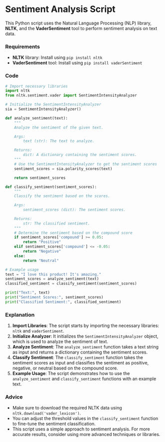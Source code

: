 **Sentiment Analysis Script**
================================

This Python script uses the Natural Language Processing (NLP) library, **NLTK**, and the **VaderSentiment** tool to perform sentiment analysis on text data.

### Requirements

- **NLTK** library: Install using `pip install nltk`
- **VaderSentiment** tool: Install using `pip install vaderSentiment`

### Code

```python
# Import necessary libraries
import nltk
from nltk.sentiment.vader import SentimentIntensityAnalyzer

# Initialize the SentimentIntensityAnalyzer
sia = SentimentIntensityAnalyzer()

def analyze_sentiment(text):
    """
    Analyze the sentiment of the given text.

    Args:
        text (str): The text to analyze.

    Returns:
        dict: A dictionary containing the sentiment scores.
    """
    # Use the SentimentIntensityAnalyzer to get the sentiment scores
    sentiment_scores = sia.polarity_scores(text)

    return sentiment_scores

def classify_sentiment(sentiment_scores):
    """
    Classify the sentiment based on the scores.

    Args:
        sentiment_scores (dict): The sentiment scores.

    Returns:
        str: The classified sentiment.
    """
    # Determine the sentiment based on the compound score
    if sentiment_scores['compound'] >= 0.05:
        return "Positive"
    elif sentiment_scores['compound'] <= -0.05:
        return "Negative"
    else:
        return "Neutral"

# Example usage
text = "I love this product! It's amazing."
sentiment_scores = analyze_sentiment(text)
classified_sentiment = classify_sentiment(sentiment_scores)

print("Text:", text)
print("Sentiment Scores:", sentiment_scores)
print("Classified Sentiment:", classified_sentiment)
```

### Explanation

1. **Import Libraries**: The script starts by importing the necessary libraries: `nltk` and `vaderSentiment`.
2. **Initialize Analyzer**: It initializes the `SentimentIntensityAnalyzer` object, which is used to analyze the sentiment of text.
3. **Analyze Sentiment**: The `analyze_sentiment` function takes a text string as input and returns a dictionary containing the sentiment scores.
4. **Classify Sentiment**: The `classify_sentiment` function takes the sentiment scores as input and classifies the sentiment as positive, negative, or neutral based on the compound score.
5. **Example Usage**: The script demonstrates how to use the `analyze_sentiment` and `classify_sentiment` functions with an example text.

### Advice

- Make sure to download the required NLTK data using `nltk.download('vader_lexicon')`.
- You can adjust the threshold values in the `classify_sentiment` function to fine-tune the sentiment classification.
- This script uses a simple approach to sentiment analysis. For more accurate results, consider using more advanced techniques or libraries.